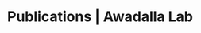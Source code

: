 ---
title: Publications | Awadalla Lab
permalink: /publications/
published: false
isPublic_b: true

publicationType_txt: journal
title_txt: "De novo mutations in the gene encoding the synaptic scaffolding protein SHANK3 in patients ascertained for schizophrenia."
pmid_tl: 20385823
publishDate_tdt: "2010-04-27T07:23:33.000Z"
journalTitle_txt: "Proceedings of the National Academy of Sciences of the United States of America"
volume_tpl: 107
issue_tpl: 17
doi_txt: "10.1073/pnas.0906232107"
authors_list: 
  - author_txt: "Gauthier J"
  - author_txt: "Champagne N"
  - author_txt: "Lafrenière RG"
  - author_txt: "Xiong L"
  - author_txt: "Spiegelman D"
  - author_txt: "Brustein E"
  - author_txt: "Lapointe M"
  - author_txt: "Peng H"
  - author_txt: "Côté M"
  - author_txt: "Noreau A"
  - author_txt: "Hamdan FF"
  - author_txt: "Addington AM"
  - author_txt: "Rapoport JL"
  - author_txt: "Delisi LE"
  - author_txt: "Krebs MO"
  - author_txt: "Joober R"
  - author_txt: "Fathalli F"
  - author_txt: "Mouaffak F"
  - author_txt: "Haghighi AP"
  - author_txt: "Néri C"
  - author_txt: "Dubé MP"
  - author_txt: "Samuels ME"
  - author_txt: "Marineau C"
  - author_txt: "Stone EA"
  - author_txt: "Awadalla P"
  - author_txt: "Barker PA"
  - author_txt: "Carbonetto S"
  - author_txt: "Drapeau P"
  - author_txt: "Rouleau GA"
  - author_txt: "S2D Team."
---